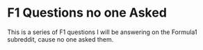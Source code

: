 # F1 Questions no one Asked
This is a series of F1 questions I will be answering on the Formula1 subreddit, cause no one asked them.
